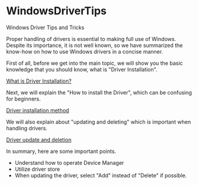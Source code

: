 # WindowsDriverTips
Windows Driver Tips and Tricks

Proper handling of drivers is essential to making full use of Windows.
Despite its importance, it is not well known, so we have summarized the know-how on how to use Windows drivers in a concise manner.

First of all, before we get into the main topic, we will show you the basic knowledge that you should know, what is "Driver Installation".

[What is Driver Installation? ](DriverInstallation.md)

Next, we will explain the "How to install the Driver", which can be confusing for beginners.

[Driver installation method](HowToInstall.md)

We will also explain about "updating and deleting" which is important when handling drivers.

[Driver update and deletion](UpdateAndDeletion.md)

In summary, here are some important points.
- Understand how to operate Device Manager
- Utilize driver store
- When updating the driver, select "Add" instead of "Delete" if possible.
